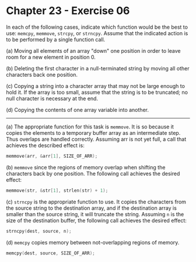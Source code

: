 # Chapter 23 - Exercise 06

In each of the following cases, indicate which function would be the best to
use: `memcpy`, `memmove`, `strcpy`, or `strncpy`.  Assume that the indicated
action is to be performed by a single function call.

(a) Moving all elements of an array "down" one position in order to leave room
    for a new element in position 0.

(b) Deleting the first character in a null-terminated string by moving all other
    characters back one position.

(c) Copying a string into a character array that may not be large enough to hold
    it. If the array is too small, assume that the string is to be truncated; no
    null character is necessary at the end. 

(d) Copying the contents of one array variable into another.


---


(a) 
The appropriate function for this task is `memmove`.  It is so because it copies
the elements to a temporary buffer array as an intermediate step.  Thus overlaps
are handled correctly.  Assuming arr is not yet full, a call that achieves the
described effect is:

```C
memmove(arr, &arr[1], SIZE_OF_ARR);
```

(b)
`memmove` since the regions of memory overlap when shifting the characters back
by one position.  The following call achieves the desired effect:

```C
memmove(str, &str[1], strlen(str) + 1); 
```

(c)
`strncpy` is the appropriate function to use.  It copies the characters from the
source string to the destination array, and if the destination array is smaller
than the source string, it will truncate the string.  Assuming `n` is the size
of the destination buffer, the following call achieves the desired effect:

```C
strncpy(dest, source, n);
```

(d)
`memcpy` copies memory between not-overlapping regions of memory.

```C
memcpy(dest, source, SIZE_OF_ARR);
```

